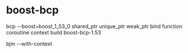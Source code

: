 boost-bcp
=========

bcp --boost=boost_1_53_0 shared_ptr unique_ptr weak_ptr bind function coroutine context build boost-bcp-1.53

bjm --with-context
